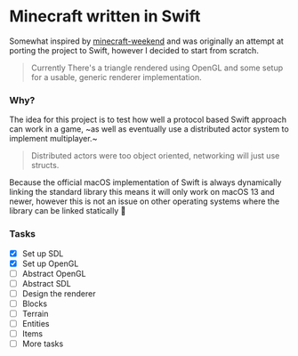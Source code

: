 # Minecraft written in Swift

Somewhat inspired by [minecraft-weekend](https://github.com/jdah/minecraft-weekend) 
and was originally an attempt at porting the project to Swift, however I decided to start from scratch.

> Currently There's a triangle rendered using OpenGL and some setup for a usable, generic renderer implementation.

### Why?

The idea for this project is to test how well a protocol based Swift approach can work in a game,
~as well as eventually use a distributed actor system to implement multiplayer.~

> Distributed actors were too object oriented, networking will just use structs.

Because the official macOS implementation of Swift is always dynamically linking the standard library
this means it will only work on macOS 13 and newer, however this is not an issue on
other operating systems where the library can be linked statically 🙂

### Tasks

- [x] Set up SDL
- [x] Set up OpenGL
- [ ] Abstract OpenGL
- [ ] Abstract SDL
- [ ] Design the renderer
- [ ] Blocks
- [ ] Terrain
- [ ] Entities
- [ ] Items
- [ ] More tasks
